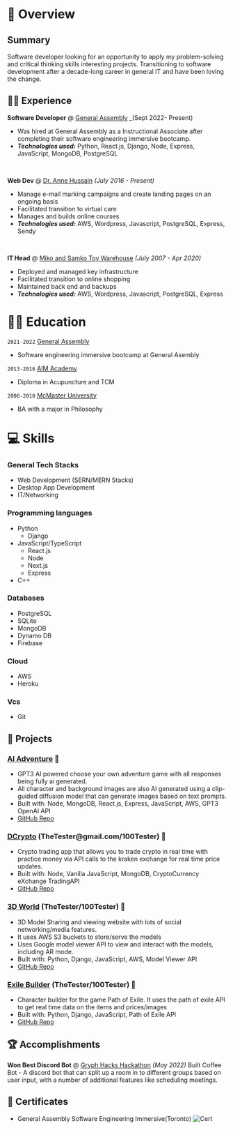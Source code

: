# 📖 Overview

## Summary

Software developer looking for an opportunity to apply my problem-solving and critical thinking skills interesting projects. Transitioning to software development after a decade-long career in general IT and have been loving the change. 


## 👨‍💻 Experience

**Software Developer** @ [General Assembly](https://generalassemb.ly/) _(Sept 2022- Present)

- Was hired at General Assembly as a Instructional Associate after completing their software engineering immersive bootcamp.
- _**Technologies used:**_ Python, React.js, Django, Node, Express, JavaScript, MongoDB, PostgreSQL

&nbsp;

**Web Dev** @ [Dr. Anne Hussain](https://www.annehussain.com/) _(July 2016 - Present)_

- Manage e-mail marking campaigns and create landing pages on an ongoing basis
- Facilitated transition to virtual care
- Manages and builds online courses
- _**Technologies used:**_ AWS, Wordpress, Javascript, PostgreSQL, Express, Sendy

&nbsp;

**IT Head** @ [Miko and Samko Toy Warehouse](https://samkoandmikotoywarehouse.com/) _(July 2007 - Apr 2020)_

- Deployed and managed key infrastructure
- Facilitated transition to online shopping
- Maintained back end and backups
- _**Technologies used:**_ AWS, Wordpress, Javascript, PostgreSQL, Express


# 👨‍🎓 Education

`2021-2022` [General Assembly](https://generalassemb.ly/)
- Software engineering immersive bootcamp at General Asembly

`2013-2016` [AIM Academy](https://aim-academy.ca/)
- Diploma in Acupuncture and TCM

`2006-2010` [McMaster University](https://www.mcmaster.ca/)
- BA with a major in Philosophy

# 💻 Skills

### General Tech Stacks
- Web Development (SERN/MERN Stacks)
- Desktop App Development
- IT/Networking

### Programming languages
- Python
  - Django
- JavaScript/TypeScript
  - React.js
  - Node
  - Next.js
  - Express
- C++

### Databases
- PostgreSQL
- SQLite
- MongoDB
- Dynamo DB
- Firebase

### Cloud
- AWS
- Heroku

### Vcs
- Git

## 🧪 Projects

### [AI Adventure](https://aiadventure.herokuapp.com/) 🔗
- GPT3 AI powered choose your own adventure game with all responses being fully ai generated.
- All character and background images are also AI generated using a clip-guided diffusion model that can generate images based on text prompts.
- Built with: Node, MongoDB, React.js, Express, JavaScript, AWS, GPT3 OpenAI API
- [GitHub Repo](https://github.com/jontoye/ai-adventure)

### [DCrypto](https://dcrypto-app.herokuapp.com) (TheTester<span></span>@gmail.com/100Tester) 🔗
- Crypto trading app that allows you to trade crypto in real time with practice money via API calls to the kraken exchange for real time price updates.
- Built with: Node, Vanilla JavaScript, MongoDB, CryptoCurrency eXchange TradingAPI
- [GitHub Repo](https://github.com/DKotzer/DTrade)

### [3D World](https://threedworld.herokuapp.com) (TheTester/100Tester) 🔗
- 3D Model Sharing and viewing website with lots of social networking/media features. 
- It uses AWS S3 buckets to store/serve the models
- Uses Google model viewer API to view and interact with the models, including AR mode.
- Built with: Python, Django, JavaScript, AWS, Model Viewer API
- [GitHub Repo](https://github.com/DKotzer/3d-models-site)

### [Exile Builder](https://exile-builder.herokuapp.com) (TheTester/100Tester)  🔗
- Character builder for the game Path of Exile. It uses the path of exile API to get real time data on the items and prices/images
- Built with: Python, Django, JavaScript, Path of Exile API
- [GitHub Repo](https://github.com/DKotzer/poe-collection)

## 🏆 Accomplishments
**Won Best Discord Bot** @ [Gryph Hacks Hackathon](https://gryphhacks-2022.devpost.com/project-gallery) _(May 2022)_
Built Coffee Bot - A discord bot that can split up a room in to different groups based on user input, with a number of additional features like scheduling meetings.

## 🥇 Certificates

- General Assembly Software Engineering Immersive(Toronto)
![Cert](https://i.imgur.com/FtCA9yY.png)
